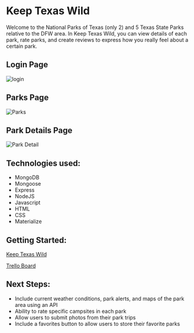 # Keep Texas Wild

Welcome to the National Parks of Texas (only 2) and 5 Texas State Parks relative to the DFW area. 
In Keep Texas Wild, you can view details of each park, rate parks, and create reviews to express how you really feel about a certain park.

## Login Page
![login](https://i.imgur.com/yVA8y3y.jpg "Login Page")

## Parks Page
![Parks](https://i.imgur.com/HknDRik.png "Parks Page")

## Park Details Page
![Park Detail](https://i.imgur.com/DSteiZ3.png "Park Details Page")

## Technologies used: 
* MongoDB
* Mongoose
* Express
* NodeJS
* Javascript
* HTML
* CSS
* Materialize

## Getting Started: 
[Keep Texas Wild](https://keep-texas-wild.herokuapp.com/)

[Trello Board](https://trello.com/b/vRajFK69/park-texas)

## Next Steps: 
* Include current weather conditions, park alerts, and maps of the park area using an API
* Ability to rate specific campsites in each park
* Allow users to submit photos from their park trips
* Include a favorites button to allow users to store their favorite parks